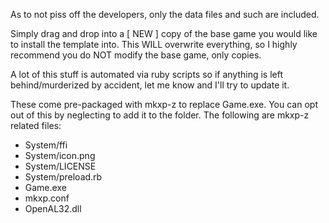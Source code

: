As to not piss off the developers, only the data files and such are included.

Simply drag and drop into a [ NEW ] copy of the base game you would like to install the template into.
This WILL overwrite everything, so I highly recommend you do NOT modify the base game, only copies.

A lot of this stuff is automated via ruby scripts so if anything is left behind/murderized by accident, let me know and I'll try to update it.

These come pre-packaged with mkxp-z to replace Game.exe. You can opt out of this by neglecting to add it to the folder.
The following are mkxp-z related files:
- System/ffi
- System/icon.png
- System/LICENSE
- System/preload.rb
- Game.exe
- mkxp.conf
- OpenAL32.dll
